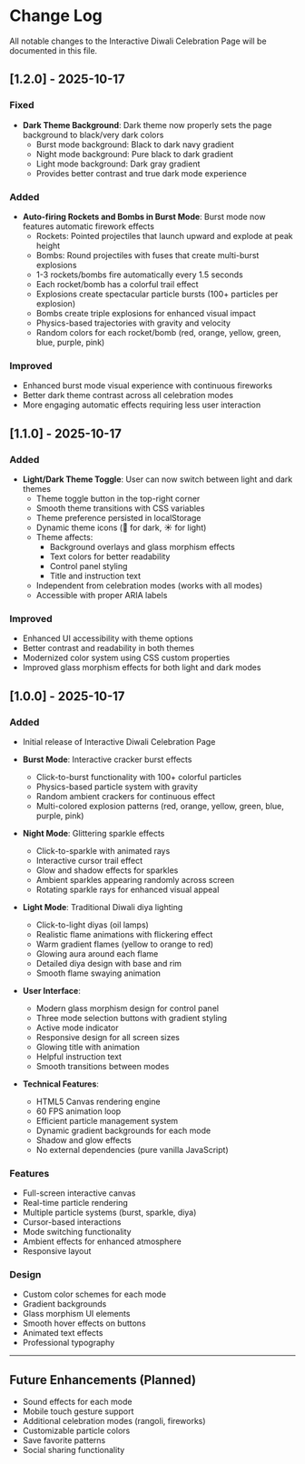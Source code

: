 # Change Log

All notable changes to the Interactive Diwali Celebration Page will be documented in this file.

## [1.2.0] - 2025-10-17

### Fixed
- **Dark Theme Background**: Dark theme now properly sets the page background to black/very dark colors
  - Burst mode background: Black to dark navy gradient
  - Night mode background: Pure black to dark gradient
  - Light mode background: Dark gray gradient
  - Provides better contrast and true dark mode experience

### Added
- **Auto-firing Rockets and Bombs in Burst Mode**: Burst mode now features automatic firework effects
  - Rockets: Pointed projectiles that launch upward and explode at peak height
  - Bombs: Round projectiles with fuses that create multi-burst explosions
  - 1-3 rockets/bombs fire automatically every 1.5 seconds
  - Each rocket/bomb has a colorful trail effect
  - Explosions create spectacular particle bursts (100+ particles per explosion)
  - Bombs create triple explosions for enhanced visual impact
  - Physics-based trajectories with gravity and velocity
  - Random colors for each rocket/bomb (red, orange, yellow, green, blue, purple, pink)

### Improved
- Enhanced burst mode visual experience with continuous fireworks
- Better dark theme contrast across all celebration modes
- More engaging automatic effects requiring less user interaction

## [1.1.0] - 2025-10-17

### Added
- **Light/Dark Theme Toggle**: User can now switch between light and dark themes
  - Theme toggle button in the top-right corner
  - Smooth theme transitions with CSS variables
  - Theme preference persisted in localStorage
  - Dynamic theme icons (🌙 for dark, ☀️ for light)
  - Theme affects:
    - Background overlays and glass morphism effects
    - Text colors for better readability
    - Control panel styling
    - Title and instruction text
  - Independent from celebration modes (works with all modes)
  - Accessible with proper ARIA labels
  
### Improved
- Enhanced UI accessibility with theme options
- Better contrast and readability in both themes
- Modernized color system using CSS custom properties
- Improved glass morphism effects for both light and dark modes

## [1.0.0] - 2025-10-17

### Added
- Initial release of Interactive Diwali Celebration Page
- **Burst Mode**: Interactive cracker burst effects
  - Click-to-burst functionality with 100+ colorful particles
  - Physics-based particle system with gravity
  - Random ambient crackers for continuous effect
  - Multi-colored explosion patterns (red, orange, yellow, green, blue, purple, pink)
  
- **Night Mode**: Glittering sparkle effects
  - Click-to-sparkle with animated rays
  - Interactive cursor trail effect
  - Glow and shadow effects for sparkles
  - Ambient sparkles appearing randomly across screen
  - Rotating sparkle rays for enhanced visual appeal

- **Light Mode**: Traditional Diwali diya lighting
  - Click-to-light diyas (oil lamps)
  - Realistic flame animations with flickering effect
  - Warm gradient flames (yellow to orange to red)
  - Glowing aura around each flame
  - Detailed diya design with base and rim
  - Smooth flame swaying animation

- **User Interface**:
  - Modern glass morphism design for control panel
  - Three mode selection buttons with gradient styling
  - Active mode indicator
  - Responsive design for all screen sizes
  - Glowing title with animation
  - Helpful instruction text
  - Smooth transitions between modes

- **Technical Features**:
  - HTML5 Canvas rendering engine
  - 60 FPS animation loop
  - Efficient particle management system
  - Dynamic gradient backgrounds for each mode
  - Shadow and glow effects
  - No external dependencies (pure vanilla JavaScript)

### Features
- Full-screen interactive canvas
- Real-time particle rendering
- Multiple particle systems (burst, sparkle, diya)
- Cursor-based interactions
- Mode switching functionality
- Ambient effects for enhanced atmosphere
- Responsive layout

### Design
- Custom color schemes for each mode
- Gradient backgrounds
- Glass morphism UI elements
- Smooth hover effects on buttons
- Animated text effects
- Professional typography

---

## Future Enhancements (Planned)
- Sound effects for each mode
- Mobile touch gesture support
- Additional celebration modes (rangoli, fireworks)
- Customizable particle colors
- Save favorite patterns
- Social sharing functionality
